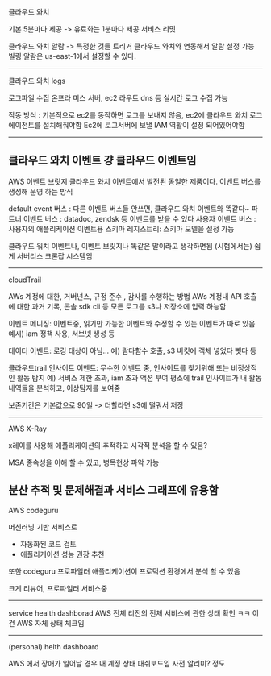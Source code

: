 클라우드 와치

기본 5분마다 제공 -> 유료화는 1분마다 제공
서비스 리밋



클라우드 와치 알람 -> 특정한 것들 트리거
클라우드 와치와 연동해서 알람 설정 가능
빌링 알람은 us-east-1에서 설정할 수 있다.


---------------------------
클라우드 와치 logs

로그파일 수집
온프라 미스 서버, ec2 라우트 dns 등 실시간 로그 수집 가능

작동 방식 : 기본적으로 ec2를 동작하면 로그를 보내지 않음, ec2에 클라우드 와치 로그 에이전트를 설치해줘야함
Ec2에 로그서버에 보낼 IAM 역활이 설정 되어있어야함

-----------------------
클라우드 와치 이벤트
걍 클라우드 이벤트임
--------------
AWS 이벤트 브릿지
클라우드 와치 이벤트에서 발전된 동일한 제품이다.
이벤트 버스를 생성해 운영 하는 방식

default event 버스 : 다른 이벤트 버스들 안쓰면, 클라우드 와치 이벤트와 똑같다~ 
파트너 이벤트 버스 : datadoc, zendsk 등 이벤트를 받을 수 있다
사용자 이벤트 버스 : 사용자의 애플리케이션 이벤트용
스키마 레지스트리: 스키마 모델을 설정 가능

클라우드 워치 이벤트나, 이벤트 브릿지나 똑같은 말이라고 생각하면됨 (시험에서는)
쉽게 서버리스 크론잡 시스템임

----------------------------------------------
cloudTrail

AWs 계정에 대한, 거버넌스, 규정 준수 , 감사를 수행하는 방법
AWs 계정내 API 호출에 대한 과거 기록, 콘솔 sdk cli 등 모든 로그를 s3나 저장소에 입력 하능함

이벤트 메니징:
    이벤트중, 읽기만 가능한 이벤트와 수정할 수 있는 이벤트가 따로 있음
    예시) iam 정책 사용, 서브넷 생성 등

데이터 이벤트:
    로깅 대상이 아님...
    예) 람다함수 호출, s3 버킷에 객체 넣었다 뺏다 등
    <!-- 모르겟음 -> 예시 필요 -->

클라우드trail 인사이트 이벤트:
    무수한 이벤트 중, 인사이트를 찾기위해 또는 비정상적인 활동 탐지
    예) 서비스 제한 초과, iam 초과 액션 부여
    평소에 trail 인사이트가 내 활동내역들을 분석하고, 이상탐지를 보여줌

보존기간은 기본값으로 90일 -> 더할라면 s3에 떨궈서 저장

----------------------------------------
AWS X-Ray

x레이를 사용해 애플리케이션의 추적하고 시각적 분석을 할 수 있음?

MSA 종속성을 이해 할 수 있고, 병목현상 파악 가능

분산 추적 및 문제해결과 서비스 그래프에 유용함
---------------------------------------
AWS codeguru

머신러닝 기반 서비스로
 - 자동화된 코드 검토
 - 애플리케이션 성능 권장 추천

또한 codeguru 프로파일러 애플리케이션이 프로덕션 환경에서 분석 할 수 있음

크게 리뷰어, 프로파일러 서비스중

------------------------------------

service health dashborad
AWS 전체 리전의 전체 서비스에 관한 상태 확인
ㅋㅋ 이건 AWS 자체 상태 체크임


----------------------------------
(personal) helth dashboard

AWS 에서 장애가 일어날 경우 내 계정 상태 대쉬보드임
사전 알리미? 정도


